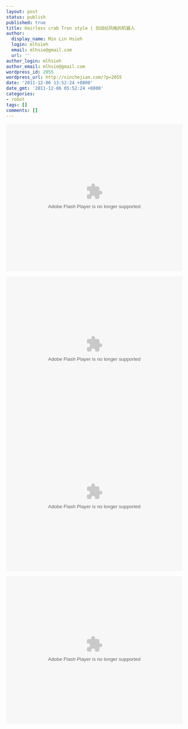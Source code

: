 ```yaml
---
layout: post
status: publish
published: true
title: Hairless crab Tron style | 创战纪风格的机器人
author:
  display_name: Min Lin Hsieh
  login: mlhsieh
  email: mlhsie@gmail.com
  url: ''
author_login: mlhsieh
author_email: mlhsie@gmail.com
wordpress_id: 2055
wordpress_url: http://xinchejian.com/?p=2055
date: '2011-12-06 13:52:24 +0800'
date_gmt: '2011-12-06 05:52:24 +0800'
categories:
- robot
tags: []
comments: []
---
```

<p><!--:en--><embed src="http://player.youku.com/player.php/sid/XMzI5NTAzMzIw/v.swf" allowFullScreen="true" quality="high" width="480" height="400" align="middle" allowScriptAccess="always" type="application/x-shockwave-flash"></embed></p>
<p><embed src="http://player.youku.com/player.php/sid/XMzI5NTAzNjU2/v.swf" allowFullScreen="true" quality="high" width="480" height="400" align="middle" allowScriptAccess="always" type="application/x-shockwave-flash"></embed><!--:--><!--:zh--><embed src="http://player.youku.com/player.php/sid/XMzI5NTAzMzIw/v.swf" allowFullScreen="true" quality="high" width="480" height="400" align="middle" allowScriptAccess="always" type="application/x-shockwave-flash"></embed></p>
<p><embed src="http://player.youku.com/player.php/sid/XMzI5NTAzNjU2/v.swf" allowFullScreen="true" quality="high" width="480" height="400" align="middle" allowScriptAccess="always" type="application/x-shockwave-flash"></embed><!--:--></p>
